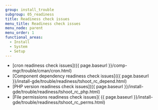 ```yaml
---
group: install_trouble
subgroup: 05_readiness
title: Readiness check issues
menu_title: Readiness check issues
menu_node: parent
menu_order: 1
functional_areas:
  - Install
  - System
  - Setup
---
```


*	[cron readiness check issues]({{ page.baseurl }}/comp-mgr/trouble/cman/cron.html)
*	[Component dependency readiness check issues]({{ page.baseurl }}/install-gde/trouble/readiness/tshoot_rc_depend.html)
*	[PHP version readiness check issues]({{ page.baseurl }}/install-gde/trouble/readiness/tshoot_rc_php.html)
*	[File permissions readiness check issues]( {{ page.baseurl }}/install-gde/trouble/readiness/tshoot_rc_perms.html)

